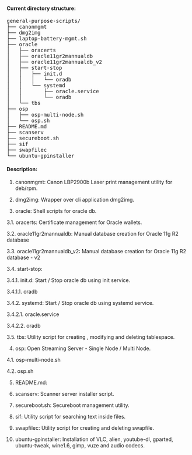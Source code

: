 #### Current directory structure:
<pre>
general-purpose-scripts/
├── canonmgmt
├── dmg2img
├── laptop-battery-mgmt.sh
├── oracle
│   ├── oracerts
│   ├── oracle11gr2mannualdb
│   ├── oracle11gr2mannualdb_v2
│   ├── start-stop
│   │   ├── init.d
│   │   │   └── oradb
│   │   └── systemd
│   │       ├── oracle.service
│   │       └── oradb
│   └── tbs
├── osp
│   ├── osp-multi-node.sh
│   └── osp.sh
├── README.md
├── scanserv
├── secureboot.sh
├── sif
├── swapfilec
└── ubuntu-gpinstaller
</pre>

#### Description:
1. canonmgmt: Canon LBP2900b Laser print management utility for deb/rpm.

2. dmg2img: Wrapper over cli application dmg2img.

3. oracle: Shell scripts for oracle db.

3.1. oracerts: Certificate management for Oracle wallets.

3.2. oracle11gr2mannualdb: Manual database creation for Oracle 11g R2 database

3.3. oracle11gr2mannualdb_v2: Manual database creation for Oracle 11g R2 database - v2

3.4. start-stop:

3.4.1. init.d: Start / Stop oracle db using init service.

3.4.1.1. oradb

3.4.2. systemd: Start / Stop oracle db using systemd service.

3.4.2.1. oracle.service

3.4.2.2. oradb

3.5. tbs: Utility script for creating , modifying and deleting tablespace.

4. osp: Open Streaming Server - Single Node / Multi Node.

4.1. osp-multi-node.sh

4.2. osp.sh

5. README.md: 

6. scanserv: Scanner server installer script.

7. secureboot.sh: Secureboot management utility.

8. sif: Utility script for searching text inside files.

9. swapfilec: Utility script for creating and deleting swapfile.

10. ubuntu-gpinstaller: Installation of VLC, alien, youtube-dl, gparted, ubuntu-tweak, wine1.6, gimp, vuze and audio codecs.